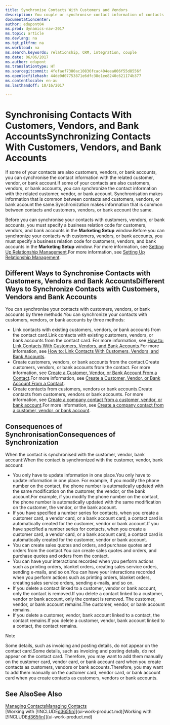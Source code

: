 ```yaml
---
title: Synchronise Contacts With Customers and Vendors
description: You couple or synchronise contact information of contacts who are also customers, vendors, or bank accounts, so you only update information in one place.
documentationcenter: 
author: edupont04
ms.prod: dynamics-nav-2017
ms.topic: article
ms.devlang: na
ms.tgt_pltfrm: na
ms.workload: na
ms.search.keywords: relationship, CRM, integration, couple
ms.date: 06/06/2017
ms.author: edupont
ms.translationtype: HT
ms.sourcegitcommit: 4fefaef7380ac10836fcac404eea006f55d8556f
ms.openlocfilehash: 44de0d07753871e6dfc38e1ee8240c621174b377
ms.contentlocale: en-au
ms.lasthandoff: 10/16/2017

---
```

# <a name="synchronizing-contacts-with-customers-vendors-and-bank-accounts"></a><span data-ttu-id="68e13-103">Synchronising Contacts With Customers, Vendors, and Bank Accounts</span><span class="sxs-lookup"><span data-stu-id="68e13-103">Synchronizing Contacts With Customers, Vendors, and Bank Accounts</span></span>
<span data-ttu-id="68e13-104">If some of your contacts are also customers, vendors, or bank accounts, you can synchronise the contact information with the related customer, vendor, or bank account.</span><span class="sxs-lookup"><span data-stu-id="68e13-104">If some of your contacts are also customers, vendors, or bank accounts, you can synchronize the contact information with the related customer, vendor, or bank account.</span></span> <span data-ttu-id="68e13-105">Synchronisation makes information that is common between contacts and customers, vendors, or bank account the same.</span><span class="sxs-lookup"><span data-stu-id="68e13-105">Synchronization makes information that is common between contacts and customers, vendors, or bank account the same.</span></span>  

<span data-ttu-id="68e13-106">Before you can synchronise your contacts with customers, vendors, or bank accounts, you must specify a business relation code for customers, vendors, and bank accounts in the **Marketing Setup** window.</span><span class="sxs-lookup"><span data-stu-id="68e13-106">Before you can synchronize your contacts with customers, vendors, or bank accounts, you must specify a business relation code for customers, vendors, and bank accounts in the **Marketing Setup** window.</span></span> <span data-ttu-id="68e13-107">For more information, see [Setting Up Relationship Management](marketing-setup-marketing.md).</span><span class="sxs-lookup"><span data-stu-id="68e13-107">For more information, see [Setting Up Relationship Management](marketing-setup-marketing.md).</span></span>

## <a name="different-ways-to-synchronize-contacts-with-customers-vendors-and-bank-accounts"></a><span data-ttu-id="68e13-108">Different Ways to Synchronise Contacts with Customers, Vendors and Bank Accounts</span><span class="sxs-lookup"><span data-stu-id="68e13-108">Different Ways to Synchronize Contacts with Customers, Vendors and Bank Accounts</span></span>
<span data-ttu-id="68e13-109">You can synchronise your contacts with customers, vendors, or bank accounts by three methods:</span><span class="sxs-lookup"><span data-stu-id="68e13-109">You can synchronize your contacts with customers, vendors, or bank accounts by three methods:</span></span>

* <span data-ttu-id="68e13-110">Link contacts with existing customers, vendors, or bank accounts from the contact card.</span><span class="sxs-lookup"><span data-stu-id="68e13-110">Link contacts with existing customers, vendors, or bank accounts from the contact card.</span></span> <span data-ttu-id="68e13-111">For more information, see [How to: Link Contacts With Customers, Vendors, and Bank Accounts](marketing-how-link-contact.md).</span><span class="sxs-lookup"><span data-stu-id="68e13-111">For more information, see [How to: Link Contacts With Customers, Vendors, and Bank Accounts](marketing-how-link-contact.md).</span></span>
* <span data-ttu-id="68e13-112">Create customers, vendors, or bank accounts from the contact.</span><span class="sxs-lookup"><span data-stu-id="68e13-112">Create customers, vendors, or bank accounts from the contact.</span></span> <span data-ttu-id="68e13-113">For more information, see [Create a Customer, Vendor, or Bank Account From a Contact](marketing-how-create-contacts-new-customers-vendors-bank-accounts.md).</span><span class="sxs-lookup"><span data-stu-id="68e13-113">For more information, see [Create a Customer, Vendor, or Bank Account From a Contact](marketing-how-create-contacts-new-customers-vendors-bank-accounts.md).</span></span>
* <span data-ttu-id="68e13-114">Create contacts from customers, vendors or bank accounts.</span><span class="sxs-lookup"><span data-stu-id="68e13-114">Create contacts from customers, vendors or bank accounts.</span></span> <span data-ttu-id="68e13-115">For more information, see [Create a company contact from a customer, vendor, or bank account](marketing-how-create-contact-companies.md).</span><span class="sxs-lookup"><span data-stu-id="68e13-115">For more information, see [Create a company contact from a customer, vendor, or bank account](marketing-how-create-contact-companies.md).</span></span>

## <a name="consequences-of-synchronization"></a><span data-ttu-id="68e13-116">Consequences of Synchronisation</span><span class="sxs-lookup"><span data-stu-id="68e13-116">Consequences of Synchronization</span></span>
<span data-ttu-id="68e13-117">When the contact is synchronised with the customer, vendor, bank account:</span><span class="sxs-lookup"><span data-stu-id="68e13-117">When the contact is synchronized with the customer, vendor, bank account:</span></span>

* <span data-ttu-id="68e13-118">You only have to update information in one place.</span><span class="sxs-lookup"><span data-stu-id="68e13-118">You only have to update information in one place.</span></span> <span data-ttu-id="68e13-119">For example, if you modify the phone number on the contact, the phone number is automatically updated with the same modification on the customer, the vendor, or the bank account.</span><span class="sxs-lookup"><span data-stu-id="68e13-119">For example, if you modify the phone number on the contact, the phone number is automatically updated with the same modification on the customer, the vendor, or the bank account.</span></span>
* <span data-ttu-id="68e13-120">If you have specified a number series for contacts, when you create a customer card, a vendor card, or a bank account card, a contact card is automatically created for the customer, vendor or bank account.</span><span class="sxs-lookup"><span data-stu-id="68e13-120">If you have specified a number series for contacts, when you create a customer card, a vendor card, or a bank account card, a contact card is automatically created for the customer, vendor or bank account.</span></span>
* <span data-ttu-id="68e13-121">You can create sales quotes and orders, and purchase quotes and orders from the contact.</span><span class="sxs-lookup"><span data-stu-id="68e13-121">You can create sales quotes and orders, and purchase quotes and orders from the contact.</span></span>
* <span data-ttu-id="68e13-122">You can have your interactions recorded when you perform actions such as printing orders, blanket orders, creating sales service orders, sending e-mails, and so on.</span><span class="sxs-lookup"><span data-stu-id="68e13-122">You can have your interactions recorded when you perform actions such as printing orders, blanket orders, creating sales service orders, sending e-mails, and so on.</span></span>
* <span data-ttu-id="68e13-123">If you delete a contact linked to a customer, vendor or bank account, only the contact is removed.</span><span class="sxs-lookup"><span data-stu-id="68e13-123">If you delete a contact linked to a customer, vendor or bank account, only the contact is removed.</span></span> <span data-ttu-id="68e13-124">The customer, vendor, or bank account remains.</span><span class="sxs-lookup"><span data-stu-id="68e13-124">The customer, vendor, or bank account remains.</span></span>
* <span data-ttu-id="68e13-125">If you delete a customer, vendor, bank account linked to a contact, the contact remains.</span><span class="sxs-lookup"><span data-stu-id="68e13-125">If you delete a customer, vendor, bank account linked to a contact, the contact remains.</span></span>

> [!NOTE]  
>   <span data-ttu-id="68e13-126">Some details, such as invoicing and posting details, do not appear on the contact card.</span><span class="sxs-lookup"><span data-stu-id="68e13-126">Some details, such as invoicing and posting details, do not appear on the contact card.</span></span> <span data-ttu-id="68e13-127">Therefore, you may want to add them manually on the customer card, vendor card, or bank account card when you create contacts as customers, vendors or bank accounts.</span><span class="sxs-lookup"><span data-stu-id="68e13-127">Therefore, you may want to add them manually on the customer card, vendor card, or bank account card when you create contacts as customers, vendors or bank accounts.</span></span>

## <a name="see-also"></a><span data-ttu-id="68e13-128">See Also</span><span class="sxs-lookup"><span data-stu-id="68e13-128">See Also</span></span>
[<span data-ttu-id="68e13-129">Managing Contacts</span><span class="sxs-lookup"><span data-stu-id="68e13-129">Managing Contacts</span></span>](marketing-contacts.md)  
<span data-ttu-id="68e13-130">[Working with [!INCLUDE[d365fin](includes/d365fin_md.md)]](ui-work-product.md)</span><span class="sxs-lookup"><span data-stu-id="68e13-130">[Working with [!INCLUDE[d365fin](includes/d365fin_md.md)]](ui-work-product.md)</span></span>

